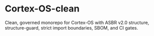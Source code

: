 # Cortex-OS-clean

Clean, governed monorepo for Cortex-OS with ASBR v2.0 structure, structure-guard, strict import boundaries, SBOM, and CI gates.
